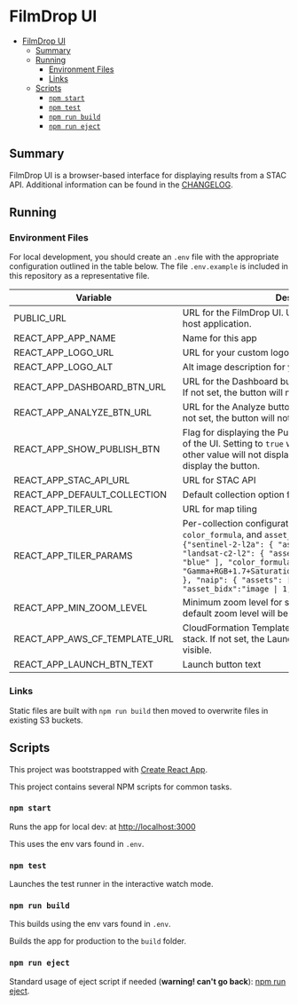 # FilmDrop UI

- [FilmDrop UI](#filmdrop-ui)
  - [Summary](#summary)
  - [Running](#running)
    - [Environment Files](#environment-files)
    - [Links](#links)
  - [Scripts](#scripts)
    - [`npm start`](#npm-start)
    - [`npm test`](#npm-test)
    - [`npm run build`](#npm-run-build)
    - [`npm run eject`](#npm-run-eject)

## Summary

FilmDrop UI is a browser-based interface for displaying results from a STAC API. Additional information can be found in the [CHANGELOG](CHANGELOG.md).

## Running

### Environment Files

For local development, you should create an `.env` file with the appropriate configuration outlined in the table below.
The file `.env.example` is included in this repository as a representative file.

| Variable                      | Description                                                                                                                                                                                                                                                                                                                                                    | Required |
| ----------------------------- | -------------------------------------------------------------------------------------------------------------------------------------------------------------------------------------------------------------------------------------------------------------------------------------------------------------------------------------------------------------- | -------- |
| PUBLIC_URL                    | URL for the FilmDrop UI. Useful when using a CDN to host application.                                                                                                                                                                                                                                                                                          | Optional |
| REACT_APP_APP_NAME            | Name for this app                                                                                                                                                                                                                                                                                                                                              | Optional |
| REACT_APP_LOGO_URL            | URL for your custom logo                                                                                                                                                                                                                                                                                                                                       | Optional |
| REACT_APP_LOGO_ALT            | Alt image description for your custom logo                                                                                                                                                                                                                                                                                                                     | Optional |
| REACT_APP_DASHBOARD_BTN_URL   | URL for the Dashboard button at the top right of the UI. If not set, the button will not be visible.                                                                                                                                                                                                                                                           | Optional |
| REACT_APP_ANALYZE_BTN_URL     | URL for the Analyze button at the bottom left of the UI. If not set, the button will not be visible.                                                                                                                                                                                                                                                           | Optional |
| REACT_APP_SHOW_PUBLISH_BTN    | Flag for displaying the Publish button at the bottom left of the UI. Setting to `true` will display the button, any other value will not display the button. Default is to not display the button.                                                                                                                                                             | Optional |
| REACT_APP_STAC_API_URL        | URL for STAC API                                                                                                                                                                                                                                                                                                                                               | Required |
| REACT_APP_DEFAULT_COLLECTION  | Default collection option for collection dropdown                                                                                                                                                                                                                                                                                                              | Optional |
| REACT_APP_TILER_URL           | URL for map tiling                                                                                                                                                                                                                                                                                                                                             | Required |
| REACT_APP_TILER_PARAMS        | Per-collection configuration of TiTiler `assets`, `color_formula`, and `asset_bidx` parameters. Example: `{"sentinel-2-l2a": { "assets": [ "visual" ] }, "landsat-c2-l2": { "assets": [ "red", "green", "blue" ], "color_formula": "Gamma+RGB+1.7+Saturation+1.7+Sigmoidal+RGB+15+0.35" }, "naip": { "assets": [ "image" ], "asset_bidx":"image \| 1,2,3" } }` | Optional |
| REACT_APP_MIN_ZOOM_LEVEL      | Minimum zoom level for search results. If not set, the default zoom level will be 7.                                                                                                                                                                                                                                                                           | Optional |
| REACT_APP_AWS_CF_TEMPLATE_URL | CloudFormation Template URL used to create a new stack. If not set, the Launch Your Own button will not be visible.                                                                                                                                                                                                                                            | Optional |
| REACT_APP_LAUNCH_BTN_TEXT     | Launch button text                                                                                                                                                                                                                                                                                                                                             | Optional |

### Links

Static files are built with `npm run build` then moved to overwrite files in existing S3 buckets.

## Scripts

This project was bootstrapped with [Create React App](https://github.com/facebook/create-react-app).

This project contains several NPM scripts for common tasks.

### `npm start`

Runs the app for local dev: at [http://localhost:3000](http://localhost:3000)

This uses the env vars found in `.env`.

### `npm test`

Launches the test runner in the interactive watch mode.

### `npm run build`

This builds using the env vars found in `.env`.

Builds the app for production to the `build` folder.

### `npm run eject`

Standard usage of eject script if needed (**warning! can't go back**): [npm run eject](https://create-react-app.dev/docs/available-scripts/#npm-run-eject).
